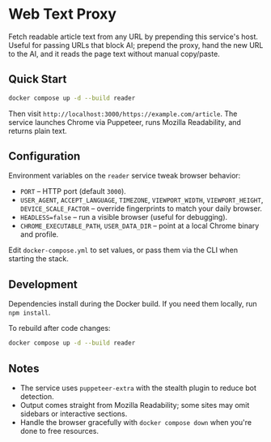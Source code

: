 # Web Text Proxy

Fetch readable article text from any URL by prepending this service's host. Useful for passing URLs that block AI; prepend the proxy, hand the new URL to the AI, and it reads the page text without manual copy/paste.

## Quick Start

```sh
docker compose up -d --build reader
```

Then visit `http://localhost:3000/https://example.com/article`. The service launches Chrome via Puppeteer, runs Mozilla Readability, and returns plain text.

## Configuration

Environment variables on the `reader` service tweak browser behavior:

- `PORT` – HTTP port (default `3000`).
- `USER_AGENT`, `ACCEPT_LANGUAGE`, `TIMEZONE`, `VIEWPORT_WIDTH`, `VIEWPORT_HEIGHT`, `DEVICE_SCALE_FACTOR` – override fingerprints to match your daily browser.
- `HEADLESS=false` – run a visible browser (useful for debugging).
- `CHROME_EXECUTABLE_PATH`, `USER_DATA_DIR` – point at a local Chrome binary and profile.

Edit `docker-compose.yml` to set values, or pass them via the CLI when starting the stack.

## Development

Dependencies install during the Docker build. If you need them locally, run `npm install`.

To rebuild after code changes:

```sh
docker compose up -d --build reader
```

## Notes

- The service uses `puppeteer-extra` with the stealth plugin to reduce bot detection.
- Output comes straight from Mozilla Readability; some sites may omit sidebars or interactive sections.
- Handle the browser gracefully with `docker compose down` when you're done to free resources.
